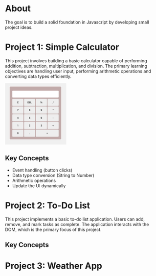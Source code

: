 # About

The goal is to build a solid foundation in Javascript by developing small project ideas.

# Project 1: Simple Calculator

This project involves building a basic calculator capable of performing addition, subtraction, multiplication, and division. The primary learning objectives are handling user input, performing arithmetic operations and converting data types efficiently.

<img src="./images/calculator.png" width="200" height="200">

## Key Concepts

- Event handling (button clicks)
- Data type conversion (String to Number)
- Arithmetic operations
- Update the UI dynamically

# Project 2: To-Do List

This project implements a basic to-do list application. Users can add, remove, and mark tasks as complete. The application interacts with the DOM, which is the primary focus of this project.

## Key Concepts

# Project 3: Weather App
